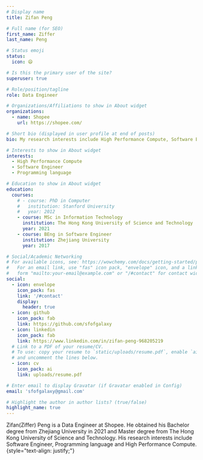 ```yaml
---
# Display name
title: Zifan Peng

# Full name (for SEO)
first_name: Ziffer
last_name: Peng

# Status emoji
status:
  icon: 😄

# Is this the primary user of the site?
superuser: true

# Role/position/tagline
role: Data Engineer

# Organizations/Affiliations to show in About widget
organizations:
  - name: Shopee
    url: https://shopee.com/

# Short bio (displayed in user profile at end of posts)
bio: My research interests include High Performance Compute, Software Engineer and Programming language.

# Interests to show in About widget
interests:
  - High Performance Compute
  - Software Engineer
  - Programming language

# Education to show in About widget
education:
  courses:
    # - course: PhD in Computer
    #   institution: Stanford University
    #   year: 2012
    - course: MSc in Information Technology
      institution: The Hong Kong University of Science and Technology
      year: 2021
    - course: BEng in Software Engineer
      institution: Zhejiang University
      year: 2017

# Social/Academic Networking
# For available icons, see: https://wowchemy.com/docs/getting-started/page-builder/#icons
#   For an email link, use "fas" icon pack, "envelope" icon, and a link in the
#   form "mailto:your-email@example.com" or "/#contact" for contact widget.
social:
  - icon: envelope
    icon_pack: fas
    link: '/#contact'
    display:
      header: true
  - icon: github
    icon_pack: fab
    link: https://github.com/sfofgalaxy
  - icon: linkedin
    icon_pack: fab
    link: https://www.linkedin.com/in/zifan-peng-968205219
  # Link to a PDF of your resume/CV.
  # To use: copy your resume to `static/uploads/resume.pdf`, enable `ai` icons in `params.yaml`,
  # and uncomment the lines below.
  - icon: cv
    icon_pack: ai
    link: uploads/resume.pdf

# Enter email to display Gravatar (if Gravatar enabled in Config)
email: 'sfofgalaxy@gmail.com'

# Highlight the author in author lists? (true/false)
highlight_name: true
---
```


Zifan(Ziffer) Peng is a Data Engineer at Shopee. He obtained his Bachelor degree from Zhejiang University in 2021 and Master degree from The Hong Kong University of Science and Technology. His research interests include Software Engineer, Programming language and High Performance Compute.
{style="text-align: justify;"}
